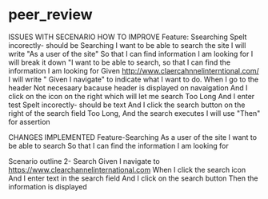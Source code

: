 # peer_review
ISSUES WITH SECENARIO                                              HOW TO IMPROVE
Feature: Ssearching	                                               Spelt incorectly- should be Searching
I want to be able to search the site	                             I will write "As a user of the site"
So that I can find information I am looking for	                   I will break it down "I want to be able to search, so that I can find the                                                                    information I am looking for
Given http://www.claercahnnelinterntional.com/	                   I will write " Given I navigate" to indicate what I want to do.
When I go to the header	                                           Not necesaary bacause header is displayed on navaigation
And I click on the icon on the right which will let me search	     Too Long
And I enter test	                                                 Spelt incorectly- should be text
And I click the search button on the right of the search field	   Too Long,
And the search executes	                                           I will use "Then" for assertion




CHANGES IMPLEMENTED
Feature-Searching
As a user of the site
I want to be able to search
So that I can find the information I am looking for


Scenario outline 2- Search
Given I navigate to https://www.clearchannelinternational.com
When I click the search icon
And I enter text in the search field
And I click on the search button
Then the information is displayed

